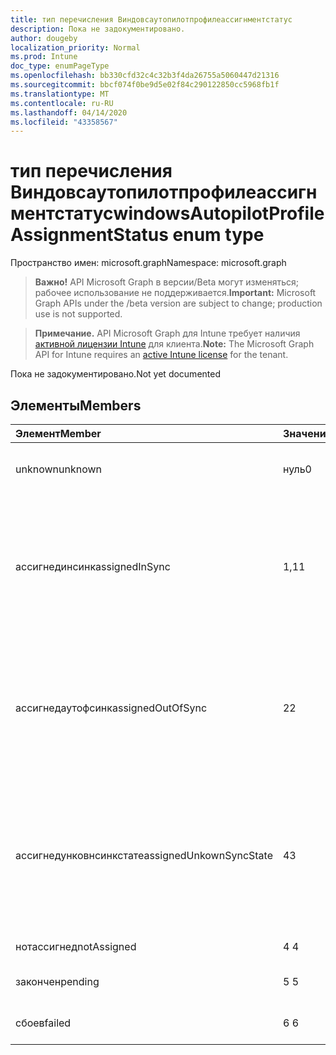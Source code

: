 ```yaml
---
title: тип перечисления Виндовсаутопилотпрофилеассигнментстатус
description: Пока не задокументировано.
author: dougeby
localization_priority: Normal
ms.prod: Intune
doc_type: enumPageType
ms.openlocfilehash: bb330cfd32c4c32b3f4da26755a5060447d21316
ms.sourcegitcommit: bbcf074f0be9d5e02f84c290122850cc5968fb1f
ms.translationtype: MT
ms.contentlocale: ru-RU
ms.lasthandoff: 04/14/2020
ms.locfileid: "43358567"
---
```

# <a name="windowsautopilotprofileassignmentstatus-enum-type"></a><span data-ttu-id="38224-103">тип перечисления Виндовсаутопилотпрофилеассигнментстатус</span><span class="sxs-lookup"><span data-stu-id="38224-103">windowsAutopilotProfileAssignmentStatus enum type</span></span>

<span data-ttu-id="38224-104">Пространство имен: microsoft.graph</span><span class="sxs-lookup"><span data-stu-id="38224-104">Namespace: microsoft.graph</span></span>

> <span data-ttu-id="38224-105">**Важно!** API Microsoft Graph в версии/Beta могут изменяться; рабочее использование не поддерживается.</span><span class="sxs-lookup"><span data-stu-id="38224-105">**Important:** Microsoft Graph APIs under the /beta version are subject to change; production use is not supported.</span></span>

> <span data-ttu-id="38224-106">**Примечание.** API Microsoft Graph для Intune требует наличия [активной лицензии Intune](https://go.microsoft.com/fwlink/?linkid=839381) для клиента.</span><span class="sxs-lookup"><span data-stu-id="38224-106">**Note:** The Microsoft Graph API for Intune requires an [active Intune license](https://go.microsoft.com/fwlink/?linkid=839381) for the tenant.</span></span>

<span data-ttu-id="38224-107">Пока не задокументировано.</span><span class="sxs-lookup"><span data-stu-id="38224-107">Not yet documented</span></span>

## <a name="members"></a><span data-ttu-id="38224-108">Элементы</span><span class="sxs-lookup"><span data-stu-id="38224-108">Members</span></span>
|<span data-ttu-id="38224-109">Элемент</span><span class="sxs-lookup"><span data-stu-id="38224-109">Member</span></span>|<span data-ttu-id="38224-110">Значение</span><span class="sxs-lookup"><span data-stu-id="38224-110">Value</span></span>|<span data-ttu-id="38224-111">Описание</span><span class="sxs-lookup"><span data-stu-id="38224-111">Description</span></span>|
|:---|:---|:---|
|<span data-ttu-id="38224-112">unknown</span><span class="sxs-lookup"><span data-stu-id="38224-112">unknown</span></span>|<span data-ttu-id="38224-113">нуль</span><span class="sxs-lookup"><span data-stu-id="38224-113">0</span></span>|<span data-ttu-id="38224-114">Состояние неизвестного назначения</span><span class="sxs-lookup"><span data-stu-id="38224-114">Unknown assignment status</span></span>|
|<span data-ttu-id="38224-115">ассигнединсинк</span><span class="sxs-lookup"><span data-stu-id="38224-115">assignedInSync</span></span>|<span data-ttu-id="38224-116">1,1</span><span class="sxs-lookup"><span data-stu-id="38224-116">1</span></span>|<span data-ttu-id="38224-117">Успешное назначение в Intune и синхронизация с программой автоматической пилотной программы Windows</span><span class="sxs-lookup"><span data-stu-id="38224-117">Assigned successfully in Intune and in sync with Windows auto pilot program</span></span>|
|<span data-ttu-id="38224-118">ассигнедаутофсинк</span><span class="sxs-lookup"><span data-stu-id="38224-118">assignedOutOfSync</span></span>|<span data-ttu-id="38224-119">2</span><span class="sxs-lookup"><span data-stu-id="38224-119">2</span></span>|<span data-ttu-id="38224-120">Успешно назначено в Intune и не синхронизировано с программой автоматической пилотной программы Windows</span><span class="sxs-lookup"><span data-stu-id="38224-120">Assigned successfully in Intune and not in sync with Windows auto pilot program</span></span>|
|<span data-ttu-id="38224-121">ассигнедунковнсинкстате</span><span class="sxs-lookup"><span data-stu-id="38224-121">assignedUnkownSyncState</span></span>|<span data-ttu-id="38224-122">4</span><span class="sxs-lookup"><span data-stu-id="38224-122">3</span></span>|<span data-ttu-id="38224-123">Успешное назначение в Intune и синхронизация с помощью автоматической пилотной программы Windows</span><span class="sxs-lookup"><span data-stu-id="38224-123">Assigned successfully in Intune and either in-sync or out of sync with Windows auto pilot program</span></span>|
|<span data-ttu-id="38224-124">нотассигнед</span><span class="sxs-lookup"><span data-stu-id="38224-124">notAssigned</span></span>|<span data-ttu-id="38224-125">4 </span><span class="sxs-lookup"><span data-stu-id="38224-125">4</span></span>|<span data-ttu-id="38224-126">Не назначено</span><span class="sxs-lookup"><span data-stu-id="38224-126">Not assigned</span></span>|
|<span data-ttu-id="38224-127">закончен</span><span class="sxs-lookup"><span data-stu-id="38224-127">pending</span></span>|<span data-ttu-id="38224-128">5 </span><span class="sxs-lookup"><span data-stu-id="38224-128">5</span></span>|<span data-ttu-id="38224-129">Ожидание назначения</span><span class="sxs-lookup"><span data-stu-id="38224-129">Pending assignment</span></span>|
|<span data-ttu-id="38224-130">сбоев</span><span class="sxs-lookup"><span data-stu-id="38224-130">failed</span></span>|<span data-ttu-id="38224-131">6 </span><span class="sxs-lookup"><span data-stu-id="38224-131">6</span></span>| <span data-ttu-id="38224-132">Сбой назначения</span><span class="sxs-lookup"><span data-stu-id="38224-132">Assignment failed</span></span>|



